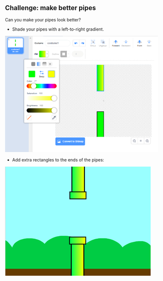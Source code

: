 ## Challenge: make better pipes

Can you make your pipes look better?

+ Shade your pipes with a left-to-right gradient.

![ekran görüntüsü](images/flappy-pipes-filled.png)

+ Add extra rectangles to the ends of the pipes:

![ekran görüntüsü](images/flappy-pipes-ends.png)